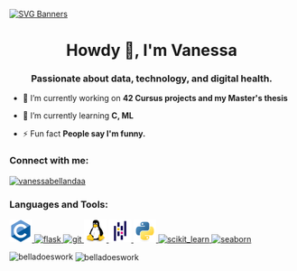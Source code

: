 [![SVG Banners](https://svg-banners.vercel.app/api?type=typeWriter&text1=Learning%20.....%20👨‍💻&width=1000&height=200)](https://github.com/Akshay090/svg-banners)

<h1 align="center">Howdy 👋, I'm Vanessa</h1>
<h3 align="center">Passionate about data, technology, and digital health.</h3>

- 🔭 I’m currently working on **42 Cursus projects and my Master's thesis**

- 🌱 I’m currently learning **C, ML**

- ⚡ Fun fact **People say I'm funny.**

<h3 align="left">Connect with me:</h3>
<p align="left">
<a href="https://linkedin.com/in/vanessabellandaa" target="blank"><img align="center" src="https://raw.githubusercontent.com/rahuldkjain/github-profile-readme-generator/master/src/images/icons/Social/linked-in-alt.svg" alt="vanessabellandaa" height="30" width="40" /></a>
</p>

<h3 align="left">Languages and Tools:</h3>
<p align="left"> <a href="https://www.cprogramming.com/" target="_blank" rel="noreferrer"> <img src="https://raw.githubusercontent.com/devicons/devicon/master/icons/c/c-original.svg" alt="c" width="40" height="40"/> </a> <a href="https://flask.palletsprojects.com/" target="_blank" rel="noreferrer"> <img src="https://www.vectorlogo.zone/logos/pocoo_flask/pocoo_flask-icon.svg" alt="flask" width="40" height="40"/> </a> <a href="https://git-scm.com/" target="_blank" rel="noreferrer"> <img src="https://www.vectorlogo.zone/logos/git-scm/git-scm-icon.svg" alt="git" width="40" height="40"/> </a> <a href="https://www.linux.org/" target="_blank" rel="noreferrer"> <img src="https://raw.githubusercontent.com/devicons/devicon/master/icons/linux/linux-original.svg" alt="linux" width="40" height="40"/> </a> <a href="https://pandas.pydata.org/" target="_blank" rel="noreferrer"> <img src="https://raw.githubusercontent.com/devicons/devicon/2ae2a900d2f041da66e950e4d48052658d850630/icons/pandas/pandas-original.svg" alt="pandas" width="40" height="40"/> </a> <a href="https://www.python.org" target="_blank" rel="noreferrer"> <img src="https://raw.githubusercontent.com/devicons/devicon/master/icons/python/python-original.svg" alt="python" width="40" height="40"/> </a> <a href="https://scikit-learn.org/" target="_blank" rel="noreferrer"> <img src="https://upload.wikimedia.org/wikipedia/commons/0/05/Scikit_learn_logo_small.svg" alt="scikit_learn" width="40" height="40"/> </a> <a href="https://seaborn.pydata.org/" target="_blank" rel="noreferrer"> <img src="https://seaborn.pydata.org/_images/logo-mark-lightbg.svg" alt="seaborn" width="40" height="40"/> </a> </p>

<!--- (for extra rep pins[![Readme Card](https://bayer_challenge_d_life.vercel.app/api/pin/?username=belladoeswork&repo=bayer_challenge_d_life&show_owner=true)](https://github.com/mars12161/bayer_challenge_d_life)) -->

<p><img align="left" src="https://github-readme-stats.vercel.app/api/top-langs?username=belladoeswork&show_icons=true&&size_weight=0.5&count_weight=0.5&locale=en&layout=compact" alt="belladoeswork" /></p>

<p>&nbsp;<img align="center" src="https://github-readme-stats.vercel.app/api?username=belladoeswork&show_icons=true&theme=nightowl&locale=en" alt="belladoeswork" /></p>




